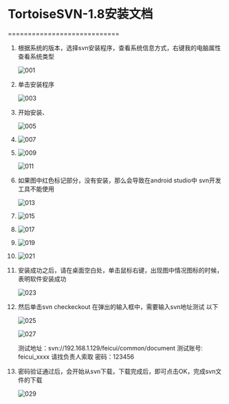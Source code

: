 # TortoiseSVN-1.8安装文档
============================

1. 根据系统的版本，选择svn安装程序，查看系统信息方式，右键我的电脑属性
   查看系统类型

    ![001](../images/svn/image001.png)

2. 单击安装程序

	![003](../images/svn/image003.png)


3.	开始安装、

	![005](../images/svn/image005.png)

4.	![007](../images/svn/image007.png)

5.  ![009](../images/svn/image009.png)

	![011](../images/svn/image011.png)

6. 如果图中红色标记部分，没有安装，那么会导致在android studio中 svn开发工具不能使用

	![013](../images/svn/image013.png)
	
7. ![015](../images/svn/image015.png)

8. ![017](../images/svn/image017.png)

9. ​![019](../images/svn/image019.png)

10. ![021](../images/svn/image021.png)

11. 安装成功之后，请在桌面空白处，单击鼠标右键，出现图中情况图标的时候，表明软件安装成功

	![023](../images/svn/image023.png)
	
12. 然后单击svn checkeckout 在弹出的输入框中，需要输入svn地址测试 以下 

	![025](../images/svn/image025.png)
	
	![027](../images/svn/image027.png)
	
	测试地址：svn://192.168.1.129/feicui/common/document
	测试账号: feicui_xxxx 请找负责人索取
	密码：123456


13.	密码验证通过后，会开始从svn下载，下载完成后，即可点击OK，完成svn文件的下载

	![029](../images/svn/image029.png)



